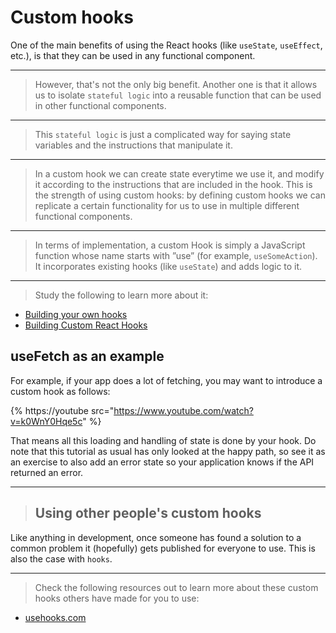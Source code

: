 # Custom hooks

One of the main benefits of using the React hooks (like `useState`, `useEffect`, etc.), is that they can be used in any functional component.

---

> However, that's not the only big benefit. Another one is that it allows us to isolate `stateful logic` into a reusable function that can be used in other functional components.

---

> This `stateful logic` is just a complicated way for saying state variables and the instructions that manipulate it.

---

> In a custom hook we can create state everytime we use it, and modify it according to the instructions that are included in the hook. This is the strength of using custom hooks: by defining custom hooks we can replicate a certain functionality for us to use in multiple different functional components.

---

> In terms of implementation, a custom Hook is simply a JavaScript function whose name starts with ”use” (for example, `useSomeAction`). It incorporates existing hooks (like `useState`) and adds logic to it.

---

> Study the following to learn more about it:

- [Building your own hooks](https://reactjs.org/docs/hooks-custom.html)
- [Building Custom React Hooks](https://medium.com/prototyped/building-custom-react-hooks-f6aad8567825)

## useFetch as an example

For example, if your app does a lot of fetching, you may want to introduce a custom hook as follows:

{% https://youtube src="https://www.youtube.com/watch?v=k0WnY0Hqe5c" %}

That means all this loading and handling of state is done by your hook. Do note that this tutorial as usual has only looked at the happy path, so see it as an exercise to also add an error state so your application knows if the API returned an error.

---

> ## Using other people's custom hooks

Like anything in development, once someone has found a solution to a common problem it (hopefully) gets published for everyone to use. This is also the case with `hooks`.

---

> Check the following resources out to learn more about these custom hooks others have made for you to use:

- [usehooks.com](https://usehooks.com/)
